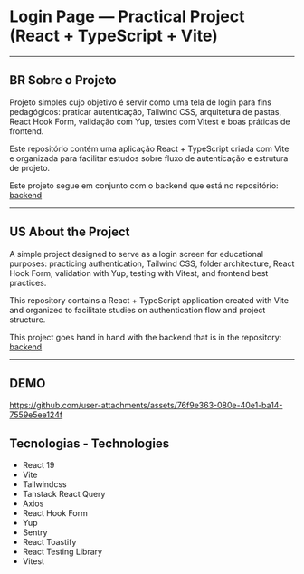 # Login Page — Practical Project (React + TypeScript + Vite)

---

## BR Sobre o Projeto

Projeto simples cujo objetivo é servir como uma tela de login para fins pedagógicos: praticar autenticação, Tailwind CSS, arquitetura de pastas, React Hook Form, validação com Yup, testes com Vitest e boas práticas de frontend.

Este repositório contém uma aplicação React + TypeScript criada com Vite e organizada para facilitar estudos sobre fluxo de autenticação e estrutura de projeto.

Este projeto segue em conjunto com o backend que está no repositório: [backend](https://github.com/joaovictormendessilva/login-page-drax-design-backend)

---

## US About the Project

A simple project designed to serve as a login screen for educational purposes: practicing authentication, Tailwind CSS, folder architecture, React Hook Form, validation with Yup, testing with Vitest, and frontend best practices.

This repository contains a React + TypeScript application created with Vite and organized to facilitate studies on authentication flow and project structure.

This project goes hand in hand with the backend that is in the repository: [backend](https://github.com/joaovictormendessilva/login-page-drax-design-backend)

---

## DEMO


https://github.com/user-attachments/assets/76f9e363-080e-40e1-ba14-7559e5ee124f



## Tecnologias - Technologies

- React 19
- Vite
- Tailwindcss
- Tanstack React Query
- Axios
- React Hook Form
- Yup
- Sentry
- React Toastify
- React Testing Library
- Vitest
